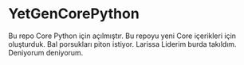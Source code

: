 # YetGenCorePython
Bu repo Core Python için açılmıştır.
Bu repoyu yeni Core içerikleri için oluşturduk.
Bal porsukları piton istiyor.
Larissa Liderim burda takıldım.
Deniyorum deniyorum.

